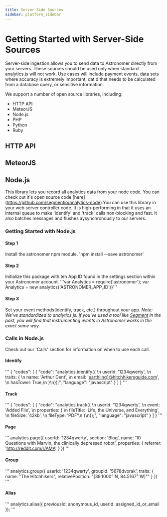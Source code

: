 ```yaml
---
title: Server Side Sources
sidebar: platform_sidebar
---
```


# Getting Started with Server-Side Sources

Server-side ingestion allows you to send data to Astronomer directly from your servers. These sources should be used only when standard analytics.js will not work. Use cases will include payment events, data sets where accuracy is extremely important, dat d that needs to be calculated from a database query, or sensitive information.

We support a number of open source libraries, including:
* HTTP API
* MeteorJS
* Node.js
* PHP
* Python
* Ruby

## HTTP API


## MeteorJS

## Node.js

This library lets you record all analytics data from your node code. You can check out it's open source code [here] (https://github.com/segmentio/analytics-node).You can use this library in your web server controller code. It is high-performing in that it uses an internal queue to make 'identify' and 'track' calls non-blocking and fast. It also batches messages and flushes aysynchronously to our servers.

### Getting Started with Node.js

#### Step 1
Install the astronomer npm module.
'npm install --save astronomer'

#### Step 2
Initialize this package with teh App ID found in the settings section within your Astronomer account.
'''var Analytics = require('astronomer');
var Analytics = new analytics{'ASTRONOMER_APP_ID')}'''

#### Step 3
Set your event methods(identify, track, etc.) throughout your app. 
*Note: We've standardized to analytics.js. If you've used a tool like [Segment](https://segment.com/) in the past, you will find that instrumenting events in Astronomer works in the exact same way.*

### Calls in Node.js

Check out our 'Calls' section for information on when to use each call.

#### Identify

'''
{
  "codes": [
    {
      "code": "analytics.identify({
          \n  userId: '1234qwerty',
          \n  traits: {
              \n    name: 'Arthur Dent',
              \n    email: 'earthling1@hitchhikersguide.com',
              \n    hasTowel: True,\n  }\n});",
      "language": "javascript"
    }
  ]
}
'''

#### Track

'''
{
  "codes": [
    {
      "code": "analytics.track({
          \n  userId: '1234qwerty',
          \n  event: 'Added File',
          \n  properties: {
              \n    fileTitle: 'Life, the Universe, and Everything',
              \n    fileSize: '42kb',
              \n    fileType: 'PDF'\n  }\n});",
      "language": "javascript"
    }
  ]
}
'''

#### Page

'''
analytics.page({
  userId: '1234qwerty',
  section: 'Blog',
  name: '10 Questions with Marvin, the clinically depressed robot',
  properties: {
    referrer: 'http://reddit.com/r/AMA'
  }
})
'''

#### Group

'''
analytics.group({
  userId: '1234qwerty',
  groupId: '5678dvorak',
  traits: {
    name: "The Hitchhikers",
    relativePosition: "[39.1000° N, 84.5167° W]\""
  }
})
'''

#### Alias

'''
analytics.alias({
  previousId: anonymous_id,
  userId: assigned_id_or_email
});
'''




